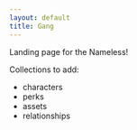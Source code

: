 ```yaml
---
layout: default
title: Gang
---
```


Landing page for the Nameless!

Collections to add:
* characters
* perks
* assets
* relationships
